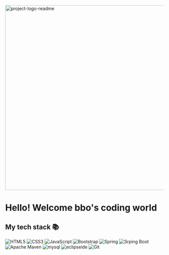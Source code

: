 <div>
  <img align="center" width="587" alt="project-logo-readme" src="https://github.com/bohyun87/bohyun87/assets/130732028/b47b0dcc-7a3a-4f40-ada2-3f908636f9d1">
  <h1>Hello! Welcome bbo's coding world</h1>
</div>

## My tech stack 📚 
![HTML5](https://img.shields.io/badge/-HTML5-F05032?style=for-the-badge&logo=html5&logoColor=ffffff)
![CSS3](https://img.shields.io/badge/-CSS3-007ACC?style=for-the-badge&logo=css3&logoColor=ffffff)
![JavaScript](https://img.shields.io/badge/-JavaScript-%23F7DF1C?style=for-the-badge&logo=javascript&logoColor=000000&labelColor=%23F7DF1C&color=%23FFCE5A)
![Bootstrap](https://img.shields.io/badge/-Bootstrap-#7952B3?style=for-the-badge&logo=Bootstrap&logoColor=ffffff)
![Spring](https://img.shields.io/badge/-Spring-#6DB33F?style=for-the-badge&logo=Spring&logoColor=ffffff)
![Srping Boot](https://img.shields.io/badge/-SpringBoot-#6DB33F?style=for-the-badge&logo=SpringBoot&logoColor=ffffff)
![Apache Maven](https://img.shields.io/badge/-ApacheMaven-#C71A36?style=for-the-badge&logo=ApacheMaven&logoColor=ffffff)
![mysql](https://img.shields.io/badge/-mysql-#4479A1?style=for-the-badge&logo=mysql&logoColor=ffffff)
![eclipseide](https://img.shields.io/badge/-eclipseide-#2C2255?style=for-the-badge&logo=eclipseide&logoColor=ffffff)
![Git](https://img.shields.io/badge/-Git-F05032?style=for-the-badge&logo=git&logoColor=ffffff)



